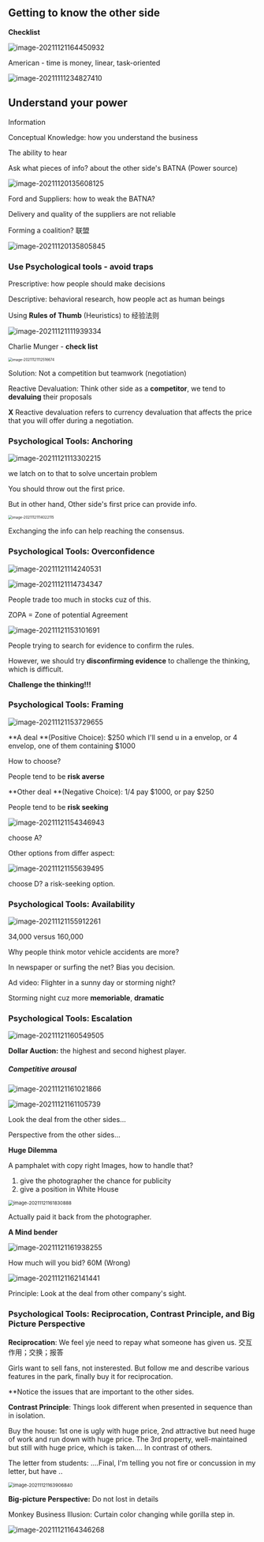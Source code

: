 ## Getting to know the other side

**Checklist**

![image-20211121164450932](https://chqwer2.github.io/img/Typora/image-20211121164450932.png)

American - time is money, linear, task-oriented

![image-20211111234827410](https://chqwer2.github.io/img/Typora/image-20211111234827410.png)

## Understand your power

Information

Conceptual Knowledge: how you understand the business

The ability to hear

Ask what pieces of info? about the other side's BATNA (Power source) 

![image-20211120135608125](https://chqwer2.github.io/img/Typora/image-20211120135608125.png)

Ford and Suppliers: how to weak the BATNA?

Delivery and quality of the suppliers are not reliable

Forming a coalition? 联盟

![image-20211120135805845](https://chqwer2.github.io/img/Typora/image-20211120135805845.png)

### Use Psychological tools - avoid traps

Prescriptive: how people should make decisions

Descriptive: behavioral research, how people act as human beings

Using **Rules of Thumb** (Heuristics) to 经验法则

![image-20211121111939334](https://chqwer2.github.io/img/Typora/image-20211121111939334.png)

Charlie Munger - **check list**

<img src="https://chqwer2.github.io/img/Typora/image-20211121112516674.png" alt="image-20211121112516674" style="zoom:50%;" />

Solution: Not a competition but teamwork (negotiation)

Reactive Devaluation: Think other side as a **competitor**, we tend to **devaluing** their proposals

**X** Reactive devaluation refers to currency devaluation that affects the price that you will offer during a negotiation.

### Psychological Tools: Anchoring

![image-20211121113302215](https://chqwer2.github.io/img/Typora/image-20211121113302215.png)

we latch on to that to solve uncertain problem

You should throw out the first price.

But in other hand, Other side's first price can provide info.

<img src="https://chqwer2.github.io/img/Typora/image-20211121114022115.png" alt="image-20211121114022115" style="zoom:50%;" />

Exchanging the info can help reaching the consensus.

### Psychological Tools: Overconfidence

![image-20211121114240531](https://chqwer2.github.io/img/Typora/image-20211121114240531.png)

![image-20211121114734347](https://chqwer2.github.io/img/Typora/image-20211121114734347.png)

People trade too much in stocks cuz of this.

ZOPA = Zone of potential Agreement

![image-20211121153101691](https://chqwer2.github.io/img/Typora/image-20211121153101691.png)

People trying to search for evidence to confirm the rules.

However, we should try **disconfirming evidence** to challenge the thinking, which is difficult.

**Challenge the thinking!!!**

### Psychological Tools: Framing

![image-20211121153729655](https://chqwer2.github.io/img/Typora/image-20211121153729655.png)

**A deal **(Positive Choice): $250 which I'll send u in a envelop, or 4 envelop, one of them containing $1000

How to choose?

People tend to be **risk averse**

**Other deal **(Negative Choice): 1/4 pay $1000, or pay $250

People tend to be **risk seeking**

![image-20211121154346943](https://chqwer2.github.io/img/Typora/image-20211121154346943.png)

choose A? 

Other options from differ aspect:

![image-20211121155639495](https://chqwer2.github.io/img/Typora/image-20211121155639495.png)

choose D? a risk-seeking option.

### Psychological Tools: Availability

![image-20211121155912261](https://chqwer2.github.io/img/Typora/image-20211121155912261.png)

34,000 versus 160,000

Why people think motor vehicle accidents are more?

In newspaper or surfing the net? Bias you decision.

Ad video: Flighter in a sunny day or storming night?

Storming night cuz more **memoriable**, **dramatic**

### Psychological Tools: Escalation

![image-20211121160549505](https://chqwer2.github.io/img/Typora/image-20211121160549505.png)

**Dollar Auction:** the highest and second highest player.

##### Competitive arousal

![image-20211121161021866](https://chqwer2.github.io/img/Typora/image-20211121161021866.png)

![image-20211121161105739](https://chqwer2.github.io/img/Typora/image-20211121161105739.png)

Look the deal from the other sides...

Perspective from the other sides...

**Huge Dilemma**

A pamphalet with copy right Images, how to handle that? 

1. give the photographer the chance for publicity
2. give a position in White House

<img src="https://chqwer2.github.io/img/Typora/image-20211121161830888.png" alt="image-20211121161830888" style="zoom:67%;" />

Actually paid it back from the photographer.

**A Mind bender**

![image-20211121161938255](https://chqwer2.github.io/img/Typora/image-20211121161938255.png)

How much will you bid? 60M (Wrong)

![image-20211121162141441](https://chqwer2.github.io/img/Typora/image-20211121162141441.png)

Principle: Look at the deal from other company's sight.

### Psychological Tools: Reciprocation, Contrast Principle, and Big Picture Perspective

**Reciprocation**: We feel yje need to repay what someone has given us. 交互作用；交换；报答

Girls want to sell fans, not insterested. But follow me and describe various features in the park, finally buy it for reciprocation.

**Notice the issues that are important to the other sides.

**Contrast Principle**: Things look different when presented in sequence than in isolation.

Buy the house: 1st one is ugly with huge price, 2nd attractive but need huge of work and run down with huge price. The 3rd property, well-maintained but still with huge price, which is taken.... In contrast of others.

The letter from students: ....Final, I'm telling you not fire or concussion in my letter, but have ..

<img src="https://chqwer2.github.io/img/Typora/image-20211121163906840.png" alt="image-20211121163906840" style="zoom: 67%;" />

**Big-picture Perspective:** Do not lost in details

Monkey Business Illusion: Curtain color changing while gorilla step in.

![image-20211121164346268](https://chqwer2.github.io/img/Typora/image-20211121164346268.png)

